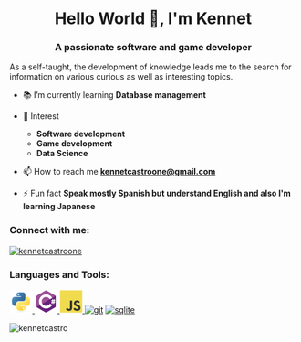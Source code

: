 <h1 align="center">Hello World 👋, I'm Kennet</h1>
<h3 align="center">A passionate software and game developer</h3>

As a self-taught, the development of knowledge leads me to the search for information on various curious as well as interesting topics.

- 📚 I’m currently learning **Database management**

- 🧐 Interest
  - **Software development**
  - **Game development**
  - **Data Science**

- 📫 How to reach me **kennetcastroone@gmail.com**

- ⚡ Fun fact **Speak mostly Spanish but understand English and also I'm learning Japanese**

<h3 align="left">Connect with me:</h3>
<p align="left">
<a href="https://twitter.com/kennetcastroone" target="blank"><img align="center" src="https://raw.githubusercontent.com/rahuldkjain/github-profile-readme-generator/master/src/images/icons/Social/twitter.svg" alt="kennetcastroone" height="30" width="40" /></a>


<h3 align="left">Languages and Tools:</h3>
<p align="left">
<a href="https://www.python.org" target="_blank" rel="noreferrer"> <img src="https://raw.githubusercontent.com/devicons/devicon/master/icons/python/python-original.svg" alt="python" width="40" height="40"/> </a>
<a href="https://www.w3schools.com/cs/" target="_blank" rel="noreferrer"> <img src="https://raw.githubusercontent.com/devicons/devicon/master/icons/csharp/csharp-original.svg" alt="csharp" width="40" height="40"/>
</a> 
<a href="https://developer.mozilla.org/en-US/docs/Web/JavaScript" target="_blank" rel="noreferrer"> <img src="https://raw.githubusercontent.com/devicons/devicon/master/icons/javascript/javascript-original.svg" alt="javascript" width="40" height="40"/> </a>
<a href="https://git-scm.com/" target="_blank" rel="noreferrer"> <img src="https://www.vectorlogo.zone/logos/git-scm/git-scm-icon.svg" alt="git" width="40" height="40"/></a> 
<a href="https://www.sqlite.org/" target="_blank" rel="noreferrer"> <img src="https://www.vectorlogo.zone/logos/sqlite/sqlite-icon.svg" alt="sqlite" width="40" height="40"/></a>
</p>
<p><img align="center" src="https://github-readme-stats.vercel.app/api/top-langs?username=kennetcastro&show_icons=true&locale=en&layout=compact" alt="kennetcastro" /></p>
